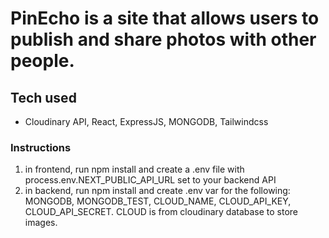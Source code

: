 # PinEcho is a site that allows users to publish and share photos with other people.
## Tech used
* Cloudinary API, React, ExpressJS, MONGODB, Tailwindcss
### Instructions
1. in frontend, run npm install and create a .env file with process.env.NEXT_PUBLIC_API_URL set to your backend API
2. in backend, run npm install and create .env var for the following: MONGODB, MONGODB_TEST, CLOUD_NAME, CLOUD_API_KEY, CLOUD_API_SECRET. CLOUD is from cloudinary database to store images.
